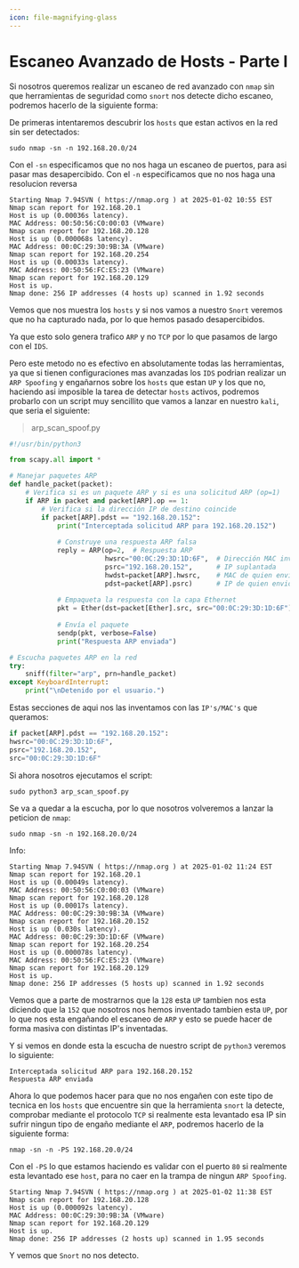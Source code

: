 ```yaml
---
icon: file-magnifying-glass
---
```


# Escaneo Avanzado de Hosts - Parte l

Si nosotros queremos realizar un escaneo de red avanzado con `nmap` sin que herramientas de seguridad como `snort` nos detecte dicho escaneo, podremos hacerlo de la siguiente forma:

De primeras intentaremos descubrir los `hosts` que estan activos en la red sin ser detectados:

```shell
sudo nmap -sn -n 192.168.20.0/24
```

Con el `-sn` especificamos que no nos haga un escaneo de puertos, para asi pasar mas desapercibido. Con el `-n` especificamos que no nos haga una resolucion reversa

```
Starting Nmap 7.94SVN ( https://nmap.org ) at 2025-01-02 10:55 EST
Nmap scan report for 192.168.20.1
Host is up (0.00036s latency).
MAC Address: 00:50:56:C0:00:03 (VMware)
Nmap scan report for 192.168.20.128
Host is up (0.000068s latency).
MAC Address: 00:0C:29:30:9B:3A (VMware)
Nmap scan report for 192.168.20.254
Host is up (0.00033s latency).
MAC Address: 00:50:56:FC:E5:23 (VMware)
Nmap scan report for 192.168.20.129
Host is up.
Nmap done: 256 IP addresses (4 hosts up) scanned in 1.92 seconds
```

Vemos que nos muestra los `hosts` y si nos vamos a nuestro `Snort` veremos que no ha capturado nada, por lo que hemos pasado desapercibidos.

Ya que esto solo genera trafico `ARP` y no `TCP` por lo que pasamos de largo con el `IDS`.

Pero este metodo no es efectivo en absolutamente todas las herramientas, ya que si tienen configuraciones mas avanzadas los `IDS` podrian realizar un `ARP Spoofing` y engañarnos sobre los `hosts` que estan `UP` y los que no, haciendo asi imposible la tarea de detectar `hosts` activos, podremos probarlo con un script muy sencillito que vamos a lanzar en nuestro `kali`, que seria el siguiente:

> arp\_scan\_spoof.py

```python
#!/usr/bin/python3

from scapy.all import *

# Manejar paquetes ARP
def handle_packet(packet):
    # Verifica si es un paquete ARP y si es una solicitud ARP (op=1)
    if ARP in packet and packet[ARP].op == 1:  
        # Verifica si la dirección IP de destino coincide
        if packet[ARP].pdst == "192.168.20.152":
            print("Interceptada solicitud ARP para 192.168.20.152")
            
            # Construye una respuesta ARP falsa
            reply = ARP(op=2,  # Respuesta ARP
                        hwsrc="00:0C:29:3D:1D:6F",  # Dirección MAC inventada
                        psrc="192.168.20.152",      # IP suplantada
                        hwdst=packet[ARP].hwsrc,    # MAC de quien envió la solicitud
                        pdst=packet[ARP].psrc)      # IP de quien envió la solicitud
            
            # Empaqueta la respuesta con la capa Ethernet
            pkt = Ether(dst=packet[Ether].src, src="00:0C:29:3D:1D:6F") / reply
            
            # Envía el paquete
            sendp(pkt, verbose=False)
            print("Respuesta ARP enviada")

# Escucha paquetes ARP en la red
try:
    sniff(filter="arp", prn=handle_packet)
except KeyboardInterrupt:
    print("\nDetenido por el usuario.")
```

Estas secciones de aqui nos las inventamos con las `IP's/MAC's` que queramos:

```python
if packet[ARP].pdst == "192.168.20.152":
hwsrc="00:0C:29:3D:1D:6F",
psrc="192.168.20.152",
src="00:0C:29:3D:1D:6F"
```

Si ahora nosotros ejecutamos el script:

```shell
sudo python3 arp_scan_spoof.py
```

Se va a quedar a la escucha, por lo que nosotros volveremos a lanzar la peticion de `nmap`:

```shell
sudo nmap -sn -n 192.168.20.0/24
```

Info:

```
Starting Nmap 7.94SVN ( https://nmap.org ) at 2025-01-02 11:24 EST
Nmap scan report for 192.168.20.1
Host is up (0.00049s latency).
MAC Address: 00:50:56:C0:00:03 (VMware)
Nmap scan report for 192.168.20.128
Host is up (0.00017s latency).
MAC Address: 00:0C:29:30:9B:3A (VMware)
Nmap scan report for 192.168.20.152
Host is up (0.030s latency).
MAC Address: 00:0C:29:3D:1D:6F (VMware)
Nmap scan report for 192.168.20.254
Host is up (0.000078s latency).
MAC Address: 00:50:56:FC:E5:23 (VMware)
Nmap scan report for 192.168.20.129
Host is up.
Nmap done: 256 IP addresses (5 hosts up) scanned in 1.92 seconds
```

Vemos que a parte de mostrarnos que la `128` esta `UP` tambien nos esta diciendo que la `152` que nosotros nos hemos inventado tambien esta `UP`, por lo que nos esta engañando el escaneo de `ARP` y esto se puede hacer de forma masiva con distintas IP's inventadas.

Y si vemos en donde esta la escucha de nuestro script de `python3` veremos lo siguiente:

```
Interceptada solicitud ARP para 192.168.20.152
Respuesta ARP enviada
```

Ahora lo que podemos hacer para que no nos engañen con este tipo de tecnica en los `hosts` que encuentre sin que la herramienta `snort` la detecte, comprobar mediante el protocolo `TCP` si realmente esta levantado esa IP sin sufrir ningun tipo de engaño mediante el `ARP`, podremos hacerlo de la siguiente forma:

```shell
nmap -sn -n -PS 192.168.20.0/24
```

Con el `-PS` lo que estamos haciendo es validar con el puerto `80` si realmente esta levantado ese `host`, para no caer en la trampa de ningun `ARP Spoofing`.

```
Starting Nmap 7.94SVN ( https://nmap.org ) at 2025-01-02 11:38 EST
Nmap scan report for 192.168.20.128
Host is up (0.000092s latency).
MAC Address: 00:0C:29:30:9B:3A (VMware)
Nmap scan report for 192.168.20.129
Host is up.
Nmap done: 256 IP addresses (2 hosts up) scanned in 1.95 seconds
```

Y vemos que `Snort` no nos detecto.

